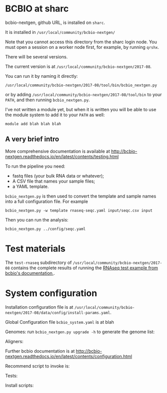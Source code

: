 # BCBIO at sharc

bcbio-nextgen, github URL, is installed on `sharc`.

It is installed in `/usr/local/community/bcbio-nextgen/`

Note that you cannot access this directory from the sharc login
node.
You must open a session on a worker node first,
for example, by running `qrshx`.

There will be several versions.

The current version is at `/usr/local/community/bcbio-nextgen/2017-08`.

You can run it by naming it directly:

    /usr/local/community/bcbio-nextgen/2017-08/tool/bin/bcbio_nextgen.py

or by adding `/usr/local/community/bcbio-nextgen/2017-08/tool/bin`
to your `PATH`, and then running `bcbio_nextgen.py`.

I've not written a module yet, but when it is written you will be
able to use the module system to add it to your `PATH` as well:

    module add blah blah blah

## A very brief intro

More comprehensive documentation is available at
 http://bcbio-nextgen.readthedocs.io/en/latest/contents/testing.html

To run the pipeline you need:
- fastq files (your bulk RNA data or whatever);
- A CSV file that names your sample files;
- a YAML template.

`bcbio_nextgen.py` is then used to convert the template and sample names into a full configuration file.
For example

    bcbio_nextgen.py -w template rnaseq-seqc.yaml input/seqc.csv input

Then you can run the analysis:

    bcbio_nextgen.py ../config/seqc.yaml

# Test materials

The `test-rnaseq` subdirectory of
 `/usr/local/community/bcbio-nextgen/2017-08` contains
 the complete results
of running the [RNAseq test example from bcbio's documentation,](http://bcbio-nextgen.readthedocs.io/en/latest/contents/testing.html#rnaseq-example).


# System configuration

Installation configuration file is at
`/usr/local/community/bcbio-nextgen/2017-08/data/config/install-params.yaml`.

Global Configuration file `bcbio_system.yaml` is at blah

Genomes: run `bcbio_nextgen.py upgrade -h` to generate the
genome list:

Aligners:

Further bcbio documentation is at http://bcbio-nextgen.readthedocs.io/en/latest/contents/configuration.html

Recommend script to invoke is:

Tests:

Install scripts:


